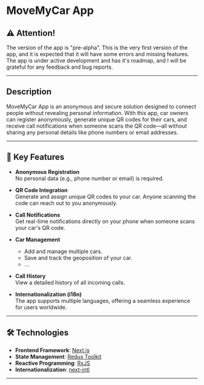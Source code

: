 # MoveMyCar App

## ⚠️ **Attention!**

The version of the app is "pre-alpha". This is the very first version of the app,
and it is expected that it will have some errors and missing features. The
app is under active development and has it's roadmap, and I will be grateful for any feedback and
bug reports.

---

## **Description**

MoveMyCar App is an anonymous and secure solution designed to connect people without revealing personal information. With this app, car owners can register anonymously, generate unique QR codes for their cars, and receive call notifications when someone scans the QR code—all without sharing any personal details like phone numbers or email addresses.

---

## 🚗 **Key Features**
- **Anonymous Registration**  
  No personal data (e.g., phone number or email) is required.
  
- **QR Code Integration**  
  Generate and assign unique QR codes to your car. Anyone scanning the code can reach out to you anonymously.

- **Call Notifications**  
  Get real-time notifications directly on your phone when someone scans your car's QR code.

- **Car Management**  
  - Add and manage multiple cars.
  - Save and track the geoposition of your car.
  - ...

- **Call History**  
  View a detailed history of all incoming calls.

- **Internationalization (i18n)**  
  The app supports multiple languages, offering a seamless experience for users worldwide.

---

## 🛠️ **Technologies**
- **Frontend Framework**: [Next.js](https://nextjs.org/)  
- **State Management**: [Redux Toolkit](https://redux-toolkit.js.org/)  
- **Reactive Programming**: [RxJS](https://rxjs.dev/)  
- **Internationalization**: [next-intl](https://next-intl-docs.vercel.app/)

---
